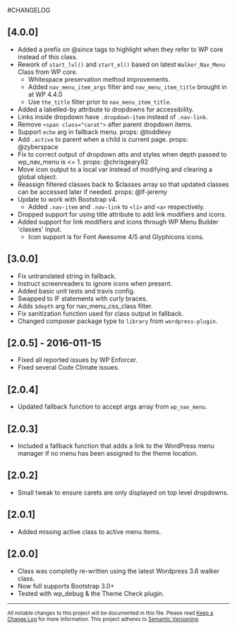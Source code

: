 #CHANGELOG

## [4.0.0]
- Added a prefix on @since tags to highlight when they refer to WP core instead of this class.
- Rework of `start_lvl()` and `start_el()` based on latest `Walker_Nav_Menu` Class from WP core.
	- Whitespace preservation method improvements.
	- Added `nav_menu_item_args` filter and `nav_menu_item_title` brought in at WP 4.4.0
	- Use `the_title` filter prior to `nav_menu_item_title`.
- Added a labelled-by attribute to dropdowns for accessibility.
- Links inside dropdown have `.dropdown-item` instead of `.nav-link`.
- Remove `<span class="carat">` after parent dropdown items.
- Support `echo` arg in fallback menu. props: @toddlevy
- Add `.active` to parent when a child is current page. props: @zyberspace
- Fix to correct output of dropdown atts and styles when depth passed to wp_nav_menu is <= 1. props: @chrisgeary92
- Move icon output to a local var instead of modifying and clearing a global object.
- Reassign filtered classes back to $classes array so that updated classes can be accessed later if needed. props: @lf-jeremy
- Update to work with Bootstrap v4.
	- Added `.nav-item` and `.nav-link` to `<li>` and `<a>` respectively.
- Dropped support for using title attribute to add link modifiers and icons.
- Added support for link modifiers and icons through WP Menu Builder 'classes' input.
	- Icon support is for Font Awesome 4/5 and Glyphicons icons.

## [3.0.0]

- Fix untranslated string in fallback.
- Instruct screenreaders to ignore icons when present.
- Added basic unit tests and travis config.
- Swapped to IF statements with curly braces.
- Adds `$depth` arg for nav_menu_css_class filter.
- Fix sanitization function used for class output in fallback.
- Changed composer package type to `library` from `wordpress-plugin`.

## [2.0.5] - 2016-011-15

- Fixed all reported issues by WP Enforcer.
- Fixed several Code Climate issues.

## [2.0.4]

- Updated fallback function to accept args array from `wp_nav_menu`.

## [2.0.3]

- Included a fallback function that adds a link to the WordPress menu manager if no menu has been assigned to the theme location.

## [2.0.2]

- Small tweak to ensure carets are only displayed on top level dropdowns.

## [2.0.1]

- Added missing active class to active menu items.

## [2.0.0]

- Class was completly re-written using the latest Wordpress 3.6 walker class.
- Now full supports Bootstrap 3.0+
- Tested with wp_debug & the Theme Check plugin.


---
<small>All notable changes to this project will be documented in this file. Please read [Keep a Change Log](http://keepachangelog.com) for more information. This project adheres to [Semantic Versioning](http://semver.org).</small>
